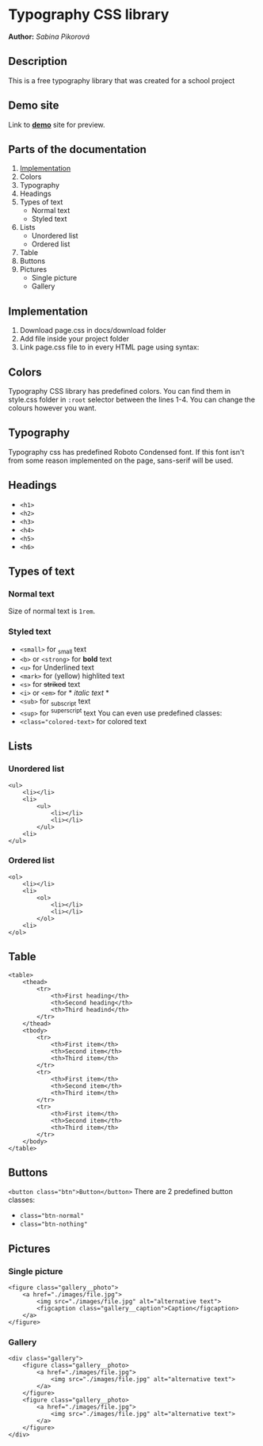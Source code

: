# Typography CSS library
**Author:** *Sabina Pikorová*
## Description
This is a free typography library that was created for a school project
## Demo site
Link to **[demo](http://pslib-cz.github.io/2022l4web-css-typographic-library-SabinaPikorova)** site for preview.
## Parts of the documentation
1. [Implementation](https://github.com/pslib-cz/2022l4web-css-typographic-library-SabinaPikorova#Implementation)
2. Colors
3. Typography
4. Headings
5. Types of text
   - Normal text
   - Styled text
7. Lists
   - Unordered list
   - Ordered list
9. Table
10. Buttons
11. Pictures
    - Single picture
    - Gallery
## Implementation
1. Download page.css in docs/download folder
2. Add file inside your project folder
3. Link page.css file to <head> in every HTML page using syntax:
## Colors 
Typography CSS library has predefined colors. You can find them in style.css folder in ```:root``` selector between the lines 1-4. You can change the colours however you want.
## Typography
Typography css has predefined Roboto Condensed font. If this font isn't from some reason implemented on the page, sans-serif will be used. 
## Headings
* ```<h1>```
* ```<h2>```
* ```<h3>```
* ```<h4>```
* ```<h5>```
* ```<h6>```
## Types of text
### Normal text
Size of normal text is ```1rem```.
### Styled text
* ```<small>``` for <sub>small</sub> text
* ```<b>``` or ```<strong>``` for **bold** text 
* ```<u>``` for Underlined text
* ```<mark>``` for (yellow) highlited text
* ```<s>``` for ~~striked~~ text
* ```<i>``` or ```<em>``` for * *italic text* *
* ```<sub>``` for <sub>subscript</sub> text
* ```<sup>``` for <sup>superscript</sup> text
You can even use predefined classes:
* ```<class="colored-text>``` for colored text
## Lists
### Unordered list
```
<ul>
    <li></li>
    <li>
        <ul>
            <li></li>
            <li></li>
        </ul>
    <li>
</ul>
```
### Ordered list
```
<ol>
    <li></li>
    <li>
        <ol>
            <li></li>
            <li></li>
        </ol>
    <li>
</ol>
```
## Table
```
<table>
    <thead>
        <tr>
            <th>First heading</th>
            <th>Second heading</th>
            <th>Third headind</th>
        </tr>
    </thead>
    <tbody>
        <tr>
            <th>First item</th>
            <th>Second item</th>
            <th>Third item</th>
        </tr>
        <tr>
            <th>First item</th>
            <th>Second item</th>
            <th>Third item</th>
        </tr>
        <tr>
            <th>First item</th>
            <th>Second item</th>
            <th>Third item</th>
        </tr>
    </body>
</table>
```
## Buttons
```<button class="btn">Button</button>```
There are 2 predefined button classes:
* ```class="btn-normal"```
* ```class="btn-nothing"```
## Pictures
### Single picture
```
<figure class="gallery__photo">
    <a href="./images/file.jpg">
        <img src="./images/file.jpg" alt="alternative text">
        <figcaption class="gallery__caption">Caption</figcaption>
    </a>
</figure>
```
### Gallery
```
<div class="gallery">
    <figure class="gallery__photo>
        <a href="./images/file.jpg">
            <img src="./images/file.jpg" alt="alternative text">
        </a>
    </figure>
    <figure class="gallery__photo>
        <a href="./images/file.jpg">
            <img src="./images/file.jpg" alt="alternative text">
        </a>
    </figure>
</div>
```

                                                               
                                                            

  
